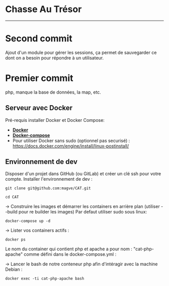 # Chasse Au Trésor

---

# Second commit  

Ajout d'un module pour gérer les sessions, ça permet de sauvegarder ce dont on a besoin pour répondre à un utilisateur.

# Premier commit
php, manque la base de données, la map, etc.

## Serveur avec Docker
Pré-requis installer Docker et Docker Compose:
- **[Docker](https://docs.docker.com/get-docker/)**
- **[Docker-compose](https://docs.docker.com/compose/install/)**
- Pour utiliser Docker sans sudo (optionnel pas securisé) : https://docs.docker.com/engine/install/linux-postinstall/

## Environnement de dev
Disposer d'un projet dans GitHub (ou GitLab) et créer un clé ssh pour votre compte.
Installer l'environnement de dev :
```
git clone git@github.com:magve/CAT.git
```
```
cd CAT
```

→ Construire les images et démarrer les containers en arrière plan (utiliser --build pour re builder les images) Par defaut utiliser sudo sous linux:
```
docker-compose up -d
```

→ Lister vos containers actifs :
```
docker ps 
```

Le nom du container qui contient php et apache a pour nom : "cat-php-apache" comme défini dans le docker-compose.yml  :

→ Lancer le bash de notre conteneur php afin d'intéragir avec la machine Debian :
```
docker exec -ti cat-php-apache bash
```
